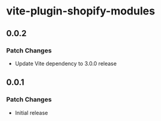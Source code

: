# vite-plugin-shopify-modules

## 0.0.2

### Patch Changes

- Update Vite dependency to 3.0.0 release

## 0.0.1

### Patch Changes

- Initial release
